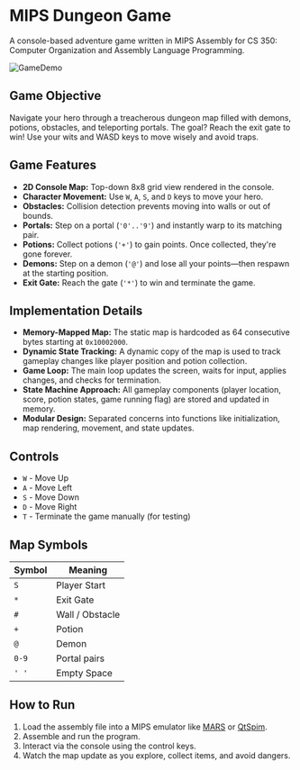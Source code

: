 # MIPS Dungeon Game

A console-based adventure game written in MIPS Assembly for CS 350: Computer Organization and Assembly Language Programming.

![GameDemo](Assets/Video/GameDemo.gif)

## Game Objective

Navigate your hero through a treacherous dungeon map filled with demons, potions, obstacles, and teleporting portals. The goal? Reach the exit gate to win! Use your wits and WASD keys to move wisely and avoid traps.

## Game Features

- **2D Console Map:** Top-down 8x8 grid view rendered in the console.
- **Character Movement:** Use `W`, `A`, `S`, and `D` keys to move your hero.
- **Obstacles:** Collision detection prevents moving into walls or out of bounds.
- **Portals:** Step on a portal (`'0'..'9'`) and instantly warp to its matching pair.
- **Potions:** Collect potions (`'+'`) to gain points. Once collected, they're gone forever.
- **Demons:** Step on a demon (`'@'`) and lose all your points—then respawn at the starting position.
- **Exit Gate:** Reach the gate (`'*'`) to win and terminate the game.

## Implementation Details

- **Memory-Mapped Map:** The static map is hardcoded as 64 consecutive bytes starting at `0x10002000`.
- **Dynamic State Tracking:** A dynamic copy of the map is used to track gameplay changes like player position and potion collection.
- **Game Loop:** The main loop updates the screen, waits for input, applies changes, and checks for termination.
- **State Machine Approach:** All gameplay components (player location, score, potion states, game running flag) are stored and updated in memory.
- **Modular Design:** Separated concerns into functions like initialization, map rendering, movement, and state updates.

## Controls

- `W` - Move Up  
- `A` - Move Left  
- `S` - Move Down  
- `D` - Move Right  
- `T` - Terminate the game manually (for testing)

## Map Symbols

| Symbol | Meaning            |
|--------|---------------------|
| `S`    | Player Start        |
| `*`    | Exit Gate           |
| `#`    | Wall / Obstacle     |
| `+`    | Potion              |
| `@`    | Demon               |
| `0-9`  | Portal pairs        |
| `' '`  | Empty Space         |

## How to Run

1. Load the assembly file into a MIPS emulator like [MARS](http://courses.missouristate.edu/KenVollmar/MARS/) or [QtSpim](https://sourceforge.net/projects/spimsimulator/).
2. Assemble and run the program.
3. Interact via the console using the control keys.
4. Watch the map update as you explore, collect items, and avoid dangers.


